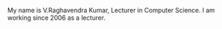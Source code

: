 My name is V.Raghavendra Kumar, Lecturer in Computer Science. I am working since 2006 as a lecturer.

